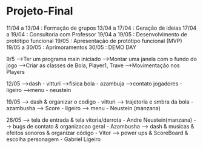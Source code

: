 # Projeto-Final
11/04 a 13/04 : Formação de grupos
13/04 a 17/04 : Geração de ideias
17/04 a 19/04 : Consultoria com Professor
19/04 a 19/05 : Desenvolvimento de protótipo funcional
19/05 : Apresentação de protótipo funcional (MVP)
19/05 a 30/05 : Aprimoramentos 30/05 : DEMO DAY

9/5
-->Ter um programa main iniciado
-->Montar uma janela com o fundo do jogo
-->Criar as classes de Bola, Player1, Trave
-->Movimentação nos Players

12/05
-->dash - vitturi
-->fisica bola - azambuja
-->contato jogadores - ligeiro
-->menu - neustein

19/05
--> dash & organizar o codigo - vitturi
--> trajetoria e smbra da bola - azambusha
--> Score - ligeiro
--> menu - Neustein (manzana)

26/05
--> tela de entrada & tela vitoria/derrota - Andre Neustein(manzana)
--> bugs de contato & organizacao geral - Azambusha
--> dash & musicas & efeitos sonoros & organizar código - Vitor
--> power ups &  ScoreBoard & escolha personagem - Gabriel Ligeiro
